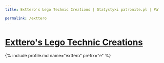 ```yaml
---
title: Exttero's Lego Technic Creations | Statystyki patronite.pl | Patromierz

permalink: /exttero
---
```


# [Exttero's Lego Technic Creations](https://patronite.pl/exttero)

{% include profile.md name="exttero" prefix="e" %}
